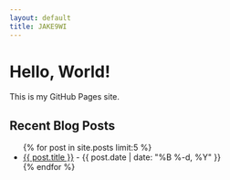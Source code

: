 ```yaml
---
layout: default
title: JAKE9WI
---
```

<main>

<h1>Hello, World!</h1>
<p>This is my GitHub Pages site.</p>

<h2>Recent Blog Posts</h2>
<ul>
{% for post in site.posts limit:5 %}
    <li><a href="{{ post.url }}">{{ post.title }}</a> - {{ post.date | date: "%B %-d, %Y" }}</li>
{% endfor %}
</ul>

</main>
